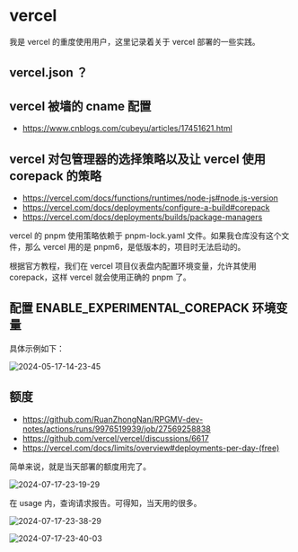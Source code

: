 # vercel

我是 vercel 的重度使用用户，这里记录着关于 vercel 部署的一些实践。

## vercel.json ？

## vercel 被墙的 cname 配置

- https://www.cnblogs.com/cubeyu/articles/17451621.html

## vercel 对包管理器的选择策略以及让 vercel 使用 corepack 的策略

- https://vercel.com/docs/functions/runtimes/node-js#node.js-version
- https://vercel.com/docs/deployments/configure-a-build#corepack
- https://vercel.com/docs/deployments/builds/package-managers

vercel 的 pnpm 使用策略依赖于 pnpm-lock.yaml 文件。如果我仓库没有这个文件，那么 vercel 用的是 pnpm6，是低版本的，项目时无法启动的。

根据官方教程，我们在 vercel 项目仪表盘内配置环境变量，允许其使用 corepack，这样 vercel 就会使用正确的 pnpm 了。

## 配置 ENABLE_EXPERIMENTAL_COREPACK 环境变量

具体示例如下：

![2024-05-17-14-23-45](https://cdn.jsdelivr.net/gh/ruan-cat/img-store/img/2024-05-17-14-23-45.png)

## 额度

- https://github.com/RuanZhongNan/RPGMV-dev-notes/actions/runs/9976519939/job/27569258838
- https://github.com/vercel/vercel/discussions/6617
- https://vercel.com/docs/limits/overview#deployments-per-day-(free)

简单来说，就是当天部署的额度用完了。

![2024-07-17-23-19-29](https://cdn.jsdelivr.net/gh/ruan-cat/img-store/img/2024-07-17-23-19-29.png)

在 usage 内，查询请求报告。可得知，当天用的很多。

![2024-07-17-23-38-29](https://cdn.jsdelivr.net/gh/ruan-cat/img-store/img/2024-07-17-23-38-29.png)

![2024-07-17-23-40-03](https://cdn.jsdelivr.net/gh/ruan-cat/img-store/img/2024-07-17-23-40-03.png)
